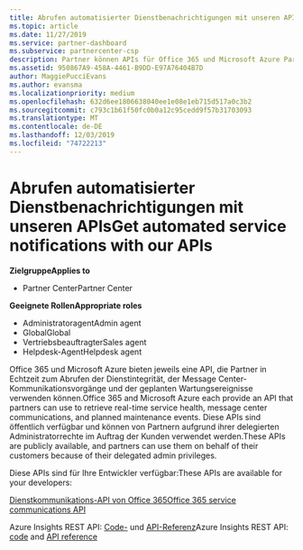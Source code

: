 ```yaml
---
title: Abrufen automatisierter Dienstbenachrichtigungen mit unseren APIs | Partner Center
ms.topic: article
ms.date: 11/27/2019
ms.service: partner-dashboard
ms.subservice: partnercenter-csp
description: Partner können APIs für Office 365 und Microsoft Azure Partner für Echtzeitdienst Integrität, Nachrichten Center Kommunikation und geplante Wartungs Ereignisse verwenden.
ms.assetid: 950867A9-458A-4461-B9DD-E97A76404B7D
author: MaggiePucciEvans
ms.author: evansma
ms.localizationpriority: medium
ms.openlocfilehash: 632d6ee1806638040ee1e08e1eb715d517a0c3b2
ms.sourcegitcommit: c793c1b61f50fc0b0a12c95cedd9f57b31703093
ms.translationtype: MT
ms.contentlocale: de-DE
ms.lasthandoff: 12/03/2019
ms.locfileid: "74722213"
---
```

# <a name="get-automated-service-notifications-with-our-apis"></a><span data-ttu-id="023bf-103">Abrufen automatisierter Dienstbenachrichtigungen mit unseren APIs</span><span class="sxs-lookup"><span data-stu-id="023bf-103">Get automated service notifications with our APIs</span></span>

<span data-ttu-id="023bf-104">**Zielgruppe**</span><span class="sxs-lookup"><span data-stu-id="023bf-104">**Applies to**</span></span>

-  <span data-ttu-id="023bf-105">Partner Center</span><span class="sxs-lookup"><span data-stu-id="023bf-105">Partner Center</span></span>

<span data-ttu-id="023bf-106">**Geeignete Rollen**</span><span class="sxs-lookup"><span data-stu-id="023bf-106">**Appropriate roles**</span></span>

- <span data-ttu-id="023bf-107">Administratoragent</span><span class="sxs-lookup"><span data-stu-id="023bf-107">Admin agent</span></span>
- <span data-ttu-id="023bf-108">Global</span><span class="sxs-lookup"><span data-stu-id="023bf-108">Global</span></span> 
- <span data-ttu-id="023bf-109">Vertriebsbeauftragter</span><span class="sxs-lookup"><span data-stu-id="023bf-109">Sales agent</span></span>
- <span data-ttu-id="023bf-110">Helpdesk-Agent</span><span class="sxs-lookup"><span data-stu-id="023bf-110">Helpdesk agent</span></span>

<span data-ttu-id="023bf-111">Office 365 und Microsoft Azure bieten jeweils eine API, die Partner in Echtzeit zum Abrufen der Dienstintegrität, der Message Center-Kommunikationsvorgänge und der geplanten Wartungsereignisse verwenden können.</span><span class="sxs-lookup"><span data-stu-id="023bf-111">Office 365 and Microsoft Azure each provide an API that partners can use to retrieve real-time service health, message center communications, and planned maintenance events.</span></span> <span data-ttu-id="023bf-112">Diese APIs sind öffentlich verfügbar und können von Partnern aufgrund ihrer delegierten Administratorrechte im Auftrag der Kunden verwendet werden.</span><span class="sxs-lookup"><span data-stu-id="023bf-112">These APIs are publicly available, and partners can use them on behalf of their customers because of their delegated admin privileges.</span></span>

<span data-ttu-id="023bf-113">Diese APIs sind für Ihre Entwickler verfügbar:</span><span class="sxs-lookup"><span data-stu-id="023bf-113">These APIs are available for your developers:</span></span>

[<span data-ttu-id="023bf-114">Dienstkommunikations-API von Office 365</span><span class="sxs-lookup"><span data-stu-id="023bf-114">Office 365 service communications API</span></span>](https://go.microsoft.com/fwlink/p/?LinkId=616899)

<span data-ttu-id="023bf-115">Azure Insights REST API: [Code-](https://go.microsoft.com/fwlink/p/?LinkId=617299) und [API-Referenz](https://go.microsoft.com/fwlink/p/?LinkId=617300)</span><span class="sxs-lookup"><span data-stu-id="023bf-115">Azure Insights REST API: [code](https://go.microsoft.com/fwlink/p/?LinkId=617299) and [API reference](https://go.microsoft.com/fwlink/p/?LinkId=617300)</span></span>

 

 



